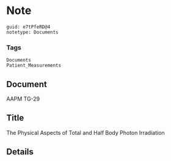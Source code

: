 # Note
```
guid: e7tPfeRD@4
notetype: Documents
```

### Tags
```
Documents
Patient_Measurements
```

## Document
AAPM TG-29

## Title
The Physical Aspects of Total and Half Body Photon Irradiation

## Details

